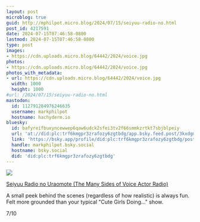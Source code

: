 ```yaml
---
layout: post
microblog: true
guid: http://mphilpot.micro.blog/2024/07/15/seiyuu-radio-no.html
post_id: 4217591
date: 2024-07-15T07:46:58-0800
lastmod: 2024-07-15T07:46:58-0800
type: post
images:
- https://cdn.uploads.micro.blog/64442/2024/voice.jpg
photos:
- https://cdn.uploads.micro.blog/64442/2024/voice.jpg
photos_with_metadata:
- url: https://cdn.uploads.micro.blog/64442/2024/voice.jpg
  width: 1000
  height: 1000
#url: /2024/07/15/seiyuu-radio-no.html
mastodon:
  id: 112791284976246635
  username: markphilpot
  hostname: hachyderm.io
bluesky:
  id: bafyreifbuxyncewwep6qaw6udck2sfei3tv2f66smmkzrtkt7sbjblpeiy
  url: 'at://did:plc:trf6kmgpr3zrafozy6zgtbdg/app.bsky.feed.post/3kxdgm5z2qe2f'
  link: 'https://bsky.app/profile/did:plc:trf6kmgpr3zrafozy6zgtbdg/post/3kxdgm5z2qe2f'
  handle: markphilpot.bsky.social
  hostname: bsky.social
  did: 'did:plc:trf6kmgpr3zrafozy6zgtbdg'
---
```

![](https://micro.markphilpot.com/uploads/2024/voice.jpg)

[Seiyuu Radio no Uraomote (The Many Sides of Voice Actor Radio)](https://anilist.co/anime/159039/Seiyuu-Radio-no-Uraomote/)

A small peek behind the scenes (regardless of how realistic) is always fun. Felt more grounded than your typical "Cute Girls Doing..." show.

7/10

